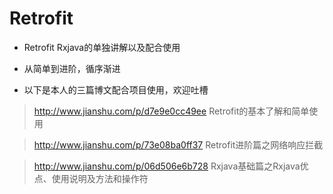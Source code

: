 # Retrofit
- Retrofit Rxjava的单独讲解以及配合使用
- 从简单到进阶，循序渐进

- 以下是本人的三篇博文配合项目使用，欢迎吐槽
> http://www.jianshu.com/p/d7e9e0cc49ee   Retrofit的基本了解和简单使用

> http://www.jianshu.com/p/73e08ba0ff37   Retrofit进阶篇之网络响应拦截

> http://www.jianshu.com/p/06d506e6b728   Rxjava基础篇之Rxjava优点、使用说明及方法和操作符
